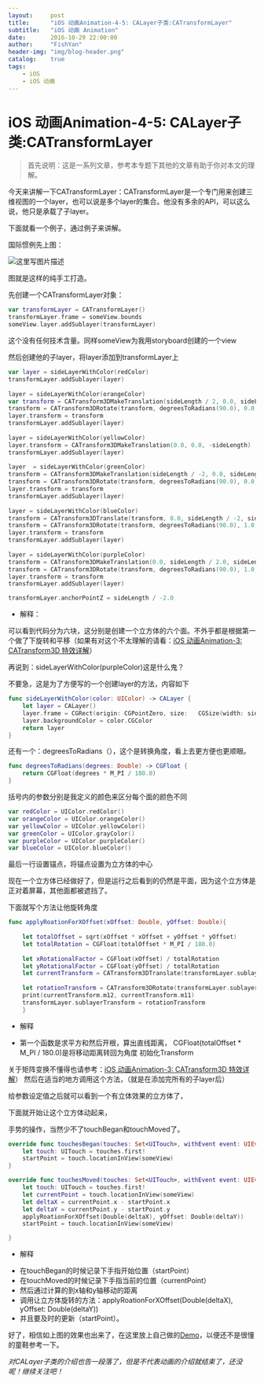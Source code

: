 ```yaml
---
layout:     post
title:      "iOS 动画Animation-4-5: CALayer子类:CATransformLayer"
subtitle:   "iOS 动画 Animation"
date:       2016-10-29 22:00:00
author:     "FishYan"
header-img: "img/blog-header.png" 
catalog:    true
tags:
    - iOS
    - iOS 动画
---
```


# iOS 动画Animation-4-5: CALayer子类:CATransformLayer

>首先说明：这是一系列文章，参考本专题下其他的文章有助于你对本文的理解。


今天来讲解一下CATransformLayer：CATransformLayer是一个专门用来创建三维视图的一个layer，也可以说是多个layer的集合。他没有多余的API，可以这么说，他只是承载了子layer。

下面就看一个例子，通过例子来讲解。

国际惯例先上图：

![这里写图片描述](http://img.blog.csdn.net/20160416123724847)

图就是这样的纯手工打造。

先创建一个CATransformLayer对象：
```swift
var transformLayer = CATransformLayer()
transformLayer.frame = someView.bounds
someView.layer.addSublayer(transformLayer)
```
这个没有任何技术含量。同样someView为我用storyboard创建的一个view

然后创建他的子layer，将layer添加到transformLayer上
```swift
var layer = sideLayerWithColor(redColor)
transformLayer.addSublayer(layer)
        
layer = sideLayerWithColor(orangeColor)
var transform = CATransform3DMakeTranslation(sideLength / 2, 0.0, sideLength / -2)
transform = CATransform3DRotate(transform, degreesToRadians(90.0), 0.0, 1.0, 0.0)
layer.transform = transform
transformLayer.addSublayer(layer)
        
layer = sideLayerWithColor(yellowColor)
layer.transform = CATransform3DMakeTranslation(0.0, 0.0, -sideLength)
transformLayer.addSublayer(layer)
        
layer  = sideLayerWithColor(greenColor)
transform = CATransform3DMakeTranslation(sideLength / -2, 0.0, sideLength / -2)
transform = CATransform3DRotate(transform, degreesToRadians(90.0), 0.0, 1.0, 0.0)
layer.transform = transform
transformLayer.addSublayer(layer)
        
layer = sideLayerWithColor(blueColor)
transform = CATransform3DTranslate(transform, 0.0, sideLength / -2, sideLength / 2)
transform = CATransform3DRotate(transform, degreesToRadians(90.0), 1.0, 0.0, 0.0)
layer.transform = transform
transformLayer.addSublayer(layer)
        
layer = sideLayerWithColor(purpleColor)
transform = CATransform3DMakeTranslation(0.0, sideLength / 2.0, sideLength / -2.0)
transform = CATransform3DRotate(transform, degreesToRadians(90.0), 1.0, 0.0, 0.0)
layer.transform = transform
transformLayer.addSublayer(layer)

transformLayer.anchorPointZ = sideLength / -2.0
```
* 解释：

可以看到代码分为六块，这分别是创建一个立方体的六个面。不外乎都是根据第一个做了下旋转和平移（如果有对这个不太理解的请看：[iOS 动画Animation-3: CATransform3D 特效详解](http://blog.csdn.net/fish_yan_/article/details/50885136)）

再说到：sideLayerWithColor(purpleColor)这是什么鬼？

不要急，这是为了方便写的一个创建layer的方法，内容如下

```swift
func sideLayerWithColor(color: UIColor) -> CALayer {
    let layer = CALayer()
    layer.frame = CGRect(origin: CGPointZero, size:   CGSize(width: sideLength, height: sideLength))
    layer.backgroundColor = color.CGColor
    return layer
}
```
还有一个：degreesToRadians（），这个是转换角度，看上去更方便也更顺眼。
```swift
func degreesToRadians(degrees: Double) -> CGFloat {
    return CGFloat(degrees * M_PI / 180.0)
}
```

括号内的参数分别是我定义的颜色来区分每个面的颜色不同
```swift
var redColor = UIColor.redColor()
var orangeColor = UIColor.orangeColor()
var yellowColor = UIColor.yellowColor()
var greenColor = UIColor.grayColor()
var purpleColor = UIColor.purpleColor()
var blueColor = UIColor.blueColor()
```
最后一行设置锚点，将锚点设置为立方体的中心

现在一个立方体已经做好了，但是运行之后看到的仍然是平面，因为这个立方体是正对着屏幕，其他面都被遮挡了。

下面就写个方法让他旋转角度
```swift
func applyRoationForXOffset(xOffset: Double, yOffset: Double){
        
    let totalOffset = sqrt(xOffset * xOffset + yOffset * yOffset)
    let totalRotation = CGFloat(totalOffset * M_PI / 180.0)
        
    let xRotationalFactor = CGFloat(xOffset) / totalRotation
    let yRotationalFactor = CGFloat(yOffset) / totalRotation
    let currentTransform = CATransform3DTranslate(transformLayer.sublayerTransform, 0.0, 0.0, 0.0)
    
    let rotationTransform = CATransform3DRotate(transformLayer.sublayerTransform, totalRotation, xRotationalFactor * currentTransform.m12 - yRotationalFactor * currentTransform.m11,  xRotationalFactor * currentTransform.m22 - yRotationalFactor * currentTransform.m21, xRotationalFactor * currentTransform.m32 - yRotationalFactor * currentTransform.m31)
    print(currentTransform.m12, currentTransform.m11)
    transformLayer.sublayerTransform = rotationTransform
    }
```
* 解释

- 第一个函数是求平方和然后开根，算出直线距离，
CGFloat(totalOffset * M_PI / 180.0)是将移动距离转回为角度
初始化Transform

关于矩阵变换不懂得也请参考：[iOS 动画Animation-3: CATransform3D 特效详解](http://blog.csdn.net/fish_yan_/article/details/50885136)）
然后在适当的地方调用这个方法，（就是在添加完所有的子layer后）

给参数设定值之后就可以看到一个有立体效果的立方体了，

下面就开始让这个立方体动起来，

手势的操作，当然少不了touchBegan和touchMoved了。

```swift
override func touchesBegan(touches: Set<UITouch>, withEvent event: UIEvent?) {
    let touch: UITouch = touches.first!
    startPoint = touch.locationInView(someView)
}

override func touchesMoved(touches: Set<UITouch>, withEvent event: UIEvent?) {
    let touch: UITouch = touches.first!
    let currentPoint = touch.locationInView(someView)
    let deltaX = currentPoint.x - startPoint.x
    let deltaY = currentPoint.y - startPoint.y
    applyRoationForXOffset(Double(deltaX), yOffset: Double(deltaY))
    startPoint = touch.locationInView(someView)

}
```
* 解释

- 在touchBegan的时候记录下手指开始位置（startPoint）
- 在touchMoved的时候记录下手指当前的位置（currentPoint）
- 然后通过计算的到x轴和y轴移动的距离
- 调用让立方体旋转的方法：applyRoationForXOffset(Double(deltaX), yOffset: Double(deltaY))
- 并且要及时的更新（startPoint）。

好了，相信如上图的效果也出来了，在这里放上自己做的[Demo](https://github.com/fish-yan/CATransformLayer)，以便还不是很懂的童鞋参考一下。

*对CALayer子类的介绍也告一段落了，但是不代表动画的介绍就结束了，还没呢！继续关注吧！*
